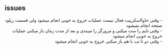 ## issues

<div dir="rtl">
- وقتی جاوااسکریپت فعال نیست عملیات خروج به خوبی انجام میشود ولی قسمت ریلود صفحه انجام نمیشود
<br>
- وقتی تایم را ست میکنی و مرورگر را میبندی و بعد از   مدت زمان باز میکنی عملیات خروج به خوبی انجام میشود
<br>
- وقتی دو تا تب با هم باز میکنی خروج به خوبی انجام  میشود
</div>
